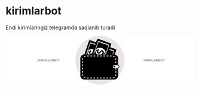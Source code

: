 # kirimlarbot
Endi kirimlaringiz telegramda saqlanib turadi

![@kirimlarbot](https://github.com/shohruxbek/kirimlarbot/blob/main/image.png?raw=true)
